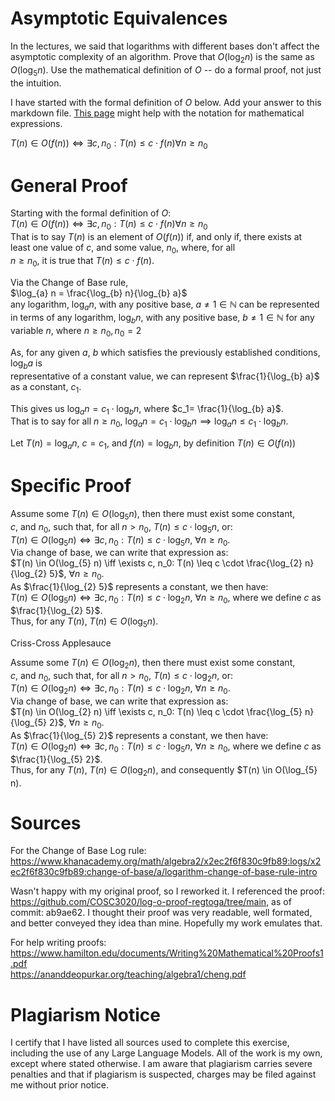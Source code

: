 # Asymptotic Equivalences

In the lectures, we said that logarithms with different bases don't affect the
asymptotic complexity of an algorithm. Prove that $O(\log_{2} n)$ is the same as
$O(\log_{5} n)$. Use the mathematical definition of $O$ -- do a formal proof,
not just the intuition.

I have started with the formal definition of $O$ below. Add your answer to this
markdown file. [This
page](https://docs.github.com/en/get-started/writing-on-github/working-with-advanced-formatting/writing-mathematical-expressions)
might help with the notation for mathematical expressions.

$T(n) \in O(f(n)) \iff \exists c, n_0: T(n) \leq c \cdot f(n) \forall n \geq n_0$  

# General Proof  

Starting with the formal definition of $O$:  
$T(n) \in O(f(n)) \iff \exists c, n_0: T(n) \leq c \cdot f(n) \forall n \geq n_0$  
That is to say $T(n)$ is an element of $O(f(n))$ if, and only if, there exists at  
least one value of $c$, and some value, $n_0$, where, for all  
$n \ge n_0$, it is true that $T(n) \le c \cdot f(n)$.  

Via the Change of Base rule,  
$\log_{a} n = \frac{\log_{b} n}{\log_{b} a}$  
any logarithm, $\log_{a} n$, with any positive base, $a \neq 1 \in \mathbb{N}$ can be represented  
in terms of any logarithm, $\log_{b} n$, with any positive base, $b \neq 1 \in \mathbb{N}$ for any  
variable $n$, where $n \geq n_0, n_0 = 2$  

As, for any given $a$, $b$ which satisfies the previously established conditions, $\log_{b} a$ is  
representative of a constant value, we can represent $\frac{1}{\log_{b} a}$ as a constant, $c_1$.

This gives us $\log_{a} n=c_1 \cdot \log_{b} n$, where $c_1= \frac{1}{\log_{b} a}$.  
That is to say for all $n \geq n_0$, $\log_{a} n=c_1 \cdot \log_{b} n \implies \log_{a} n \leq c_1 \cdot \log_{b} n$.

Let $T(n)= \log_{a} n$, $c=c_1$, and $f(n)=\log_{b} n$, by definition $T(n) \in O(f(n))$

# Specific Proof

Assume some $T(n) \in O(\log_{5} n)$, then there must exist some constant,  
$c$, and $n_0$, such that, for all $n > n_0$, $T(n) \leq c \cdot \log_{5} n$, or:  
$T(n) \in O(\log_{5} n) \iff \exists c, n_0: T(n) \leq c \cdot \log_{5} n$, $\forall n \geq n_0$.  
Via change of base, we can write that expression as:  
$T(n) \in O(\log_{5} n) \iff \exists c, n_0: T(n) \leq c \cdot \frac{\log_{2} n}{\log_{2} 5}$, $\forall n \geq n_0$.  
As $\frac{1}{\log_{2} 5}$ represents a constant, we then have:  
$T(n) \in O(\log_{5} n) \iff \exists c, n_0: T(n) \leq c \cdot \log_{2} n$, $\forall n \geq n_0$, where we define $c$ as $\frac{1}{\log_{2} 5}$.  
Thus, for any $T(n)$, $T(n) \in O(\log_{5} n)$.  

Criss-Cross Applesauce  

Assume some $T(n) \in O(\log_{2} n)$, then there must exist some constant,  
$c$, and $n_0$, such that, for all $n > n_0$, $T(n) \leq c \cdot \log_{2} n$, or:  
$T(n) \in O(\log_{2} n) \iff \exists c, n_0: T(n) \leq c \cdot \log_{2} n$, $\forall n \geq n_0$.  
Via change of base, we can write that expression as:  
$T(n) \in O(\log_{2} n) \iff \exists c, n_0: T(n) \leq c \cdot \frac{\log_{5} n}{\log_{5} 2}$, $\forall n \geq n_0$.  
As $\frac{1}{\log_{5} 2}$ represents a constant, we then have:  
$T(n) \in O(\log_{2} n) \iff \exists c, n_0: T(n) \leq c \cdot \log_{5} n$, $\forall n \geq n_0$, where we define $c$ as $\frac{1}{\log_{5} 2}$.  
Thus, for any $T(n)$, $T(n) \in O(\log_{2} n)$, and consequently $T(n) \in O(\log_{5} n).

# Sources

For the Change of Base Log rule:  
https://www.khanacademy.org/math/algebra2/x2ec2f6f830c9fb89:logs/x2ec2f6f830c9fb89:change-of-base/a/logarithm-change-of-base-rule-intro  

Wasn't happy with my original proof, so I reworked it. I referenced the proof: https://github.com/COSC3020/log-o-proof-regtoga/tree/main, as of commit: ab9ae62. I thought their proof was very readable, well formated, and better conveyed they idea than mine. Hopefully my work emulates that.

For help writing proofs:  
https://www.hamilton.edu/documents/Writing%20Mathematical%20Proofs1.pdf  
https://ananddeopurkar.org/teaching/algebra1/cheng.pdf  

# Plagiarism Notice

I certify that I have listed all sources used to complete this exercise, including the use of any Large Language Models. All of the work is my own, except where stated otherwise. I am aware that plagiarism carries severe penalties and that if plagiarism is suspected, charges may be filed against me without prior notice.
